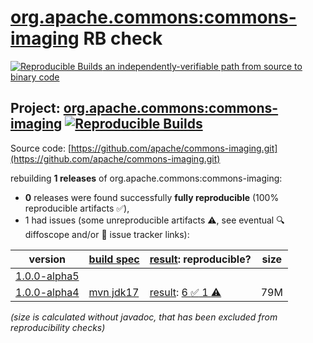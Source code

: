[org.apache.commons:commons-imaging](https://central.sonatype.com/artifact/org.apache.commons/commons-imaging/versions) RB check
=======

[![Reproducible Builds](https://reproducible-builds.org/images/logos/rb.svg) an independently-verifiable path from source to binary code](https://reproducible-builds.org/)

## Project: [org.apache.commons:commons-imaging](https://central.sonatype.com/artifact/org.apache.commons/commons-imaging/versions) [![Reproducible Builds](https://img.shields.io/endpoint?url=https://raw.githubusercontent.com/jvm-repo-rebuild/reproducible-central/master/content/org/apache/commons/commons-imaging/badge.json)](https://github.com/jvm-repo-rebuild/reproducible-central/blob/master/content/org/apache/commons/commons-imaging/README.md)

Source code: [https://github.com/apache/commons-imaging.git](https://github.com/apache/commons-imaging.git)

rebuilding **1 releases** of org.apache.commons:commons-imaging:
- **0** releases were found successfully **fully reproducible** (100% reproducible artifacts :white_check_mark:),
- 1 had issues (some unreproducible artifacts :warning:, see eventual :mag: diffoscope and/or :memo: issue tracker links):

| version | [build spec](/BUILDSPEC.md) | [result](https://reproducible-builds.org/docs/jvm/): reproducible? | size |
| -- | --------- | ------ | -- |
| [1.0.0-alpha5](https://central.sonatype.com/artifact/org.apache.commons/commons-imaging/1.0.0-alpha5/pom) | | | |
| [1.0.0-alpha4](https://central.sonatype.com/artifact/org.apache.commons/commons-imaging/1.0.0-alpha4/pom) | [mvn jdk17](commons-imaging-1.0.0-alpha4.buildspec) | [result](commons-imaging-1.0.0-alpha4.buildinfo): [6 :white_check_mark:  1 :warning:](commons-imaging-1.0.0-alpha4.buildcompare) | 79M |

<i>(size is calculated without javadoc, that has been excluded from reproducibility checks)</i>
